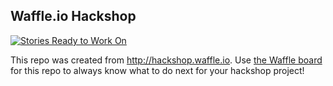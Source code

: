 ## Waffle.io Hackshop

[![Stories Ready to Work On](https://badge.waffle.io/zmon/Property-Violations-Settlement.svg?label=ready&title=Cards%20Ready%20To%20Work%20On)](https://waffle.io/zmon/Property-Violations-Settlement)

This repo was created from http://hackshop.waffle.io. Use [the Waffle board](https://waffle.io/zmon/Property-Violations-Settlement) for this repo to always know what to do next for your hackshop project!
